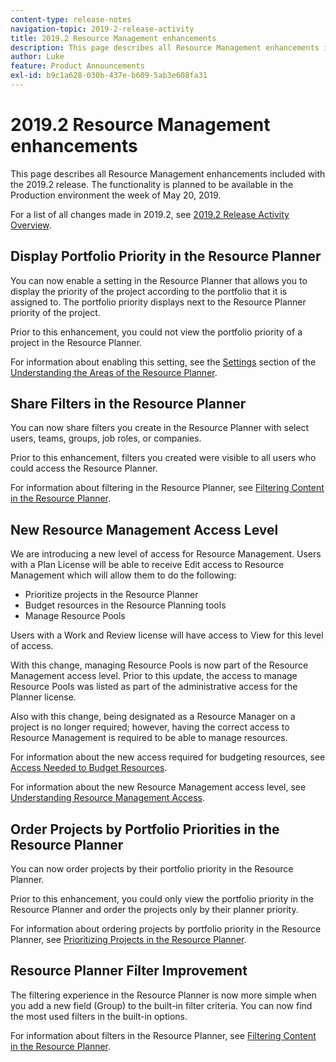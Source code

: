 ```yaml
---
content-type: release-notes
navigation-topic: 2019-2-release-activity
title: 2019.2 Resource Management enhancements
description: This page describes all Resource Management enhancements included with the 2019.2 release. The functionality is planned to be available in the Production environment the week of May 20, 2019.
author: Luke
feature: Product Announcements
exl-id: b9c1a628-030b-437e-b609-5ab3e608fa31
---
```

# 2019.2 Resource Management enhancements

This page describes all Resource Management enhancements included with the 2019.2 release. The functionality is planned to be available in the Production environment the week of May 20, 2019.

For a list of all changes made in 2019.2, see [2019.2 Release Activity Overview](../../../../product-announcements/product-releases/quarterly-release-archive/2019.2-release-activity/2019.2-release-activity-overview.md).

## Display Portfolio Priority in the Resource Planner

You can now enable a setting in the Resource Planner that allows you to display the priority of the project according to the portfolio that it is assigned to. The portfolio priority displays next to the Resource Planner priority of the project.

Prior to this enhancement, you could not view the portfolio priority of a project in the Resource Planner.

For information about enabling this setting, see the [Settings](../../../../resource-mgmt/resource-planning/resource-planner-navigation.md#settings) section of the [Understanding the Areas of the Resource Planner](../../../../resource-mgmt/resource-planning/resource-planner-navigation.md).

## Share Filters in the Resource Planner

You can now share filters you create in the Resource Planner with select users, teams, groups, job roles, or companies.

Prior to this enhancement, filters you created were visible to all users who could access the Resource Planner.

For information about filtering in the Resource Planner, see [Filtering Content in the Resource Planner](../../../../resource-mgmt/resource-planning/filter-resource-planner.md).

## New Resource Management Access Level

We are introducing a new level of access for Resource Management. Users with a Plan License will be able to receive Edit access to Resource Management which will allow them to do the following:

* Prioritize projects in the Resource Planner
* Budget resources in the Resource Planning tools
* Manage Resource Pools

Users with a Work and Review license will have access to View for this level of access.

With this change, managing Resource Pools is now part of the Resource Management access level. Prior to this update, the access to manage Resource Pools was listed as part of the administrative access for the Planner license.

Also with this change, being designated as a Resource Manager on a project is no longer required; however, having the correct access to Resource Management is required to be able to manage resources.

For information about the new access required for budgeting resources, see [Access Needed to Budget Resources](../../../../resource-mgmt/resource-planning/access-needed-to-budget-resources.md).

For information about the new Resource Management access level, see [Understanding Resource Management Access](../../../../administration-and-setup/add-users/configure-and-grant-access/grant-access-resource-management.md).

## Order Projects by Portfolio Priorities in the Resource Planner

You can now order projects by their portfolio priority in the Resource Planner.

Prior to this enhancement, you could only view the portfolio priority in the Resource Planner and order the projects only by their planner priority.

For information about ordering projects by portfolio priority in the Resource Planner, see [Prioritizing Projects in the Resource Planner](../../../../resource-mgmt/resource-planning/prioritize-projects-resource-planner.md).

## Resource Planner Filter Improvement

The filtering experience in the Resource Planner is now more simple when you add a new field (Group) to the built-in filter criteria. You can now find the most used filters in the built-in options.

For information about filters in the Resource Planner, see [Filtering Content in the Resource Planner](../../../../resource-mgmt/resource-planning/filter-resource-planner.md).


